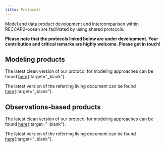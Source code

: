 ```yaml
---
title: Protocols
---
```


Model and data product development and intercomparison within RECCAP2-ocean are facilitated by using shared protocols.  

**Please note that the protocols linked below are under development. Your contribution and critical remarks are highly welcome. Please get in touch!**

## Modeling products

The latest clean version of our protocol for modeling approaches can be found [here](documents/MODELING_PROTOCOL_RECCAP2-ocean_v20210201.pdf){:target="_blank"}.

The latest version of the referring living document can be found [here](https://docs.google.com/document/d/1GYF1kvzCGwIjbqn4GQmeFtNV4Jhiu7goJhA_K8HxIMg/edit?usp=sharing){:target="_blank"}.

## Observations-based products

The latest clean version of our protocol for modeling approaches can be found [here](https://github.com/RECCAP2-ocean/RECCAP2-ocean.github.io/raw/master/documents/OBSERVATIONS_PROTOCOL_RECCAP2-ocean_v20210302.pdf){:target="_blank"}.

The latest version of the referring living document can be found [here](https://docs.google.com/document/d/1xpr2kX8gpWKiRSZktxzMkpsy_5QwZnfBjmNurOmWQ-E/edit?usp=sharing){:target="_blank"}.
